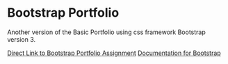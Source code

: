# Bootstrap Portfolio

Another version of the Basic Portfolio using css framework Bootstrap version 3.

[Direct Link to Bootstrap Portfolio Assignment](https://zaynaib.github.io/Bootstrap-Portfolio/)
[Documentation for Bootstrap](https://getbootstrap.com/)
